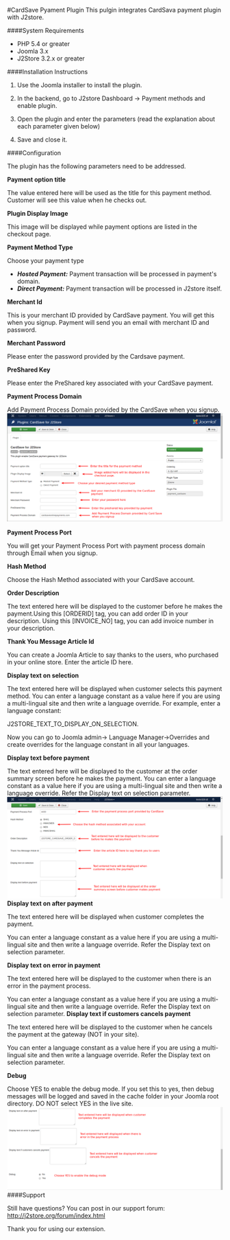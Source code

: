#CardSave Pyament Plugin
This pulgin integrates CardSava payment plugin with J2store.

####System Requirements

* PHP 5.4 or greater
* Joomla 3.x
* J2Store 3.2.x or greater

####Installation Instructions

1. Use the Joomla installer to install the plugin.

2. In the backend, go to J2store Dashboard -> Payment methods and enable plugin.

3. Open the plugin and enter the parameters (read the explanation about each parameter given below)

4. Save and close it.

####Configuration

The plugin has the following parameters need to be addressed.

**Payment option title**

  The value entered here will be used as the title for this payment method. Customer will see this value when he checks out.
  
**Plugin Display Image**

  This image will be displayed while payment options are listed in the checkout page.
  
**Payment Method Type**

  Choose your payment type
  * ***Hosted Payment:*** Payment transaction will be processed in payment's domain.
  * ***Direct Payment:*** Payment transaction will be processed in J2store itself.
  
**Merchant Id**

  This is your merchant ID provided by CardSave payment. You will get this when you signup. Payment will send you an email with merchant ID and password.
  
**Merchant Password**

  Please enter the password provided by the Cardsave payment.
  
**PreShared Key**

  Please enter the PreShared key associated with your CardSave payment.
  
**Payment Process Domain**

  Add Payment Process Domain provided by the CardSave when you signup.
  ![](assets/images/cardsave_one.png)
  
**Payment Process Port**

  You will get your Payment Process Port with payment process domain through Email when you signup.
  
**Hash Method**

  Choose the Hash Method associated with your CardSave account.
  
**Order Description**

  The text entered here will be displayed to the customer before he makes the payment.Using this [ORDERID] tag, you can add order ID in your description. Using this [INVOICE_NO] tag, you can add invoice number in your description.
  
**Thank You Message Article Id**

  You can create a Joomla Article to say thanks to the users, who purchased in your online store. Enter the article ID here.
  
**Display text on selection**

  The text entered here will be displayed when customer selects this payment method. You can enter a language constant as a value here if you are using a multi-lingual site and then write a language override. For example, enter a language constant:

J2STORE_TEXT_TO_DISPLAY_ON_SELECTION.

Now you can go to Joomla admin-> Language Manager->Overrides and create overrides for the language constant in all your languages.

**Display text before payment**

  The text entered here will be displayed to the customer at the order summary screen before he makes the payment. You can enter a language constant as a value here if you are using a multi-lingual site and then write a language override. Refer the Display text on selection parameter.
  ![](assets/images/cardsave_two.png)
**Display text on after payment**

  The text entered here will be displayed when customer completes the payment.

  You can enter a language constant as a value here if you are using a multi-lingual site and then write a language override. Refer the Display text on selection parameter.
  
**Display text on error in payment**

  The text entered here will be displayed to the customer when there is an error in the payment process.

  You can enter a language constant as a value here if you are using a multi-lingual site and then write a language override. Refer the Display text on selection parameter.
**Display text if customers cancels payment**

  The text entered here will be displayed to the customer when he cancels the payment at the gateway (NOT in your site).

  You can enter a language constant as a value here if you are using a multi-lingual site and then write a language override. Refer the Display text on selection parameter.

**Debug**

  Choose YES to enable the debug mode. If you set this to yes, then debug messages will be logged and saved in the cache folder in your Joomla root directory. DO NOT select YES in the live site.
  ![](assets/images/cardsave_three.png)
####Support

Still have questions? You can post in our support forum: http://j2store.org/forum/index.html

Thank you for using our extension.